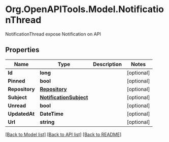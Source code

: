 # Org.OpenAPITools.Model.NotificationThread
NotificationThread expose Notification on API

## Properties

Name | Type | Description | Notes
------------ | ------------- | ------------- | -------------
**Id** | **long** |  | [optional] 
**Pinned** | **bool** |  | [optional] 
**Repository** | [**Repository**](Repository.md) |  | [optional] 
**Subject** | [**NotificationSubject**](NotificationSubject.md) |  | [optional] 
**Unread** | **bool** |  | [optional] 
**UpdatedAt** | **DateTime** |  | [optional] 
**Url** | **string** |  | [optional] 

[[Back to Model list]](../README.md#documentation-for-models) [[Back to API list]](../README.md#documentation-for-api-endpoints) [[Back to README]](../README.md)

